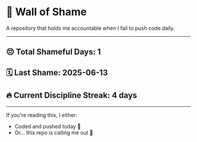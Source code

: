 # 🧱 Wall of Shame

A repository that holds me accountable when I fail to push code daily.

---

## 😔 Total Shameful Days: **1**
## 🗓️ Last Shame: **2025-06-13**
## 🔥 Current Discipline Streak: **4 days**

---

If you're reading this, I either:
- Coded and pushed today 💪
- Or... this repo is calling me out 😤
